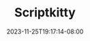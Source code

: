 ---
title: "Scriptkitty"
description: ""
lead: ""
date: 2023-11-25T19:17:14-08:00
lastmod: 2023-11-25T19:17:14-08:00
draft: false
images: []
menu:
  docs:
    parent: ""
    identifier: "scriptkitty-ec3b11450ca904280a309023dcce58a9"
weight: 999
toc: true
---